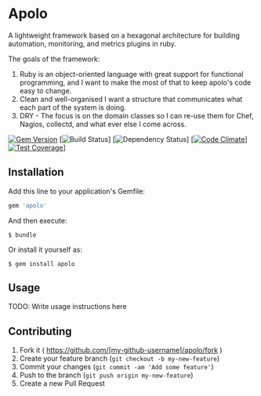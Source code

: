 # Apolo

A lightweight framework based on a hexagonal architecture for building automation, monitoring, and metrics plugins in ruby. 

The goals of the framework:
1. Ruby is an object-oriented language with great support for functional programming, and I want to make the most of that to keep apolo's code easy to change.
2. Clean and well-organised
I want a structure that communicates what each part of the system is doing.
3. DRY - The focus is on the domain classes so I can re-use them for Chef, Nagios, collectd, and what ever else I come across. 


[![Gem Version](http://img.shields.io/gem/v/apolo.svg)][gem]
[![Build Status](https://travis-ci.org/SteelHouseLabs/apolo.svg?branch=master)]
[![Dependency Status](http://img.shields.io/gemnasium/SteelHouseLabs/apolo.svg)]
[[![Code Climate](https://codeclimate.com/github/SteelHouseLabs/apolo/badges/gpa.svg)](https://codeclimate.com/github/SteelHouseLabs/apolo)]
[![Test Coverage](https://codeclimate.com/github/SteelHouseLabs/apolo/badges/coverage.svg)](https://codeclimate.com/github/SteelHouseLabs/apolo)]

[gem]: https://rubygems.org/gems/apolo
[travis]: http://travis-ci.org/SteelHouseLabs/apolo
[gemnasium]: https://gemnasium.com/SteelHouseLabs/apolo
[codeclimate]: https://codeclimate.com/github/SteelHouseLabs/apolo

## Installation

Add this line to your application's Gemfile:

```ruby
gem 'apolo'
```

And then execute:

    $ bundle

Or install it yourself as:

    $ gem install apolo

## Usage

TODO: Write usage instructions here

## Contributing

1. Fork it ( https://github.com/[my-github-username]/apolo/fork )
2. Create your feature branch (`git checkout -b my-new-feature`)
3. Commit your changes (`git commit -am 'Add some feature'`)
4. Push to the branch (`git push origin my-new-feature`)
5. Create a new Pull Request
